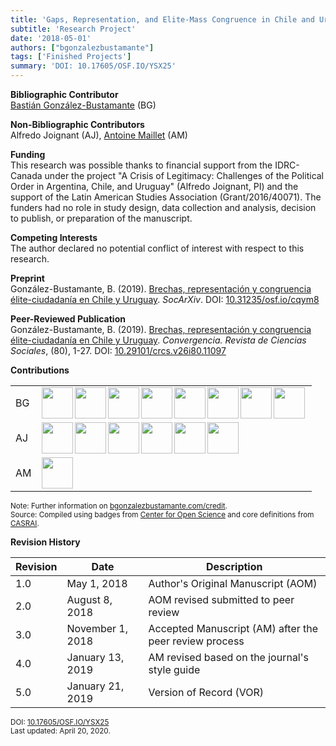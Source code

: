 ```yaml
---
title: 'Gaps, Representation, and Elite-Mass Congruence in Chile and Uruguay'
subtitle: 'Research Project'
date: '2018-05-01'
authors: ["bgonzalezbustamante"]
tags: ['Finished Projects']
summary: 'DOI: 10.17605/OSF.IO/YSX25'
---
```


**Bibliographic Contributor** <br />
[Bastián González-Bustamante](../../) (BG)

**Non-Bibliographic Contributors** <br />
Alfredo Joignant (AJ), [Antoine Maillet](../../authors/amaillet) (AM)

**Funding** <br />
This research was possible thanks to financial support from the IDRC-Canada under the project "A  Crisis  of  Legitimacy: Challenges of the Political Order in Argentina, Chile, and Uruguay" (Alfredo Joignant, PI) and the support of the Latin American Studies Association (Grant/2016/40071). The funders had no role in study design, data collection and analysis, decision to publish, or preparation of the manuscript.

**Competing Interests** <br />
The author declared no potential conflict of interest with respect to this research.

**Preprint** <br />
González-Bustamante, B. (2019). [Brechas, representación y congruencia élite-ciudadanía en Chile y Uruguay](../../publication/brechas-representacion-y-congruencia-elite-ciudadania-en-chile-y-uruguay/). *SocArXiv*. DOI: [10.31235/osf.io/cqym8](http://doi.org/10.31235/osf.io/cqym8)

**Peer-Reviewed Publication** <br />
González-Bustamante, B. (2019). [Brechas, representación y congruencia élite-ciudadanía en Chile y Uruguay](../../publication/brechas-representacion-y-congruencia-elite-ciudadania-en-chile-y-uruguay/). *Convergencia. Revista de Ciencias Sociales*, (80), 1-27. DOI: [10.29101/crcs.v26i80.11097](https://doi.org/10.29101/crcs.v26i80.11097) <br />

**Contributions** 

| | |
|---|---|
| BG | [<img src="../../credit/conceptualization.png" align="left" width="50" />](../../credit/conceptualization.png) [<img src="../../credit/formal_analysis.png" align="left" width="50" />](../../credit/formal_analysis.png) [<img src="../../credit/methodology.png" align="left" width="50" />](../../credit/methodology.png) [<img src="../../credit/computation.png" align="left" width="50" />](../../credit/computation.png) [<img src="../../credit/testing.png" align="left" width="50" />](../../credit/testing.png) [<img src="../../credit/data_visualization.png" align="left" width="50" />](../../credit/data_visualization.png) [<img src="../../credit/writing_initial_draft.png" align="left" width="50" />](../../credit/writing_initial_draft.png) [<img src="../../credit/writing_review.png" align="left" width="50" />](../../credit/writing_review.png) |
| AJ | [<img src="../../credit/data_curation.png" align="left" width="50" />](../../credit/data_curation.png) [<img src="../../credit/funding_acquisition.png" align="left" width="50" />](../../credit/funding_acquisition.png) [<img src="../../credit/investigation.png" align="left" width="50" />](../../credit/investigation.png) [<img src="../../credit/project_administration.png" align="left" width="50" />](../../credit/project_administration.png) [<img src="../../credit/resources.png" align="left" width="50" />](../../credit/resources.png) [<img src="../../credit/supervision.png" align="left" width="50" />](../../credit/supervision.png) |
| AM | [<img src="../../credit/writing_review.png" align="left" width="50" />](../../credit/writing_review.png) |

<small>Note: Further information on [bgonzalezbustamante.com/credit](../../credit/).</small><br />
<small>Source: Compiled using badges from [Center for Open Science](https://github.com/CenterForOpenScience/open_research_badges) and core definitions from [CASRAI](https://casrai.org/credit/).</small><br />

**Revision History**

| Revision | Date | Description |
|---|---|---|
| 1.0 | May 1, 2018 | Author's Original Manuscript (AOM) |
| 2.0 | August 8, 2018 | AOM revised submitted to peer review |
| 3.0 | November 1, 2018 | Accepted Manuscript (AM) after the peer review process |
| 4.0 | January 13, 2019 | AM revised based on the journal's style guide |
| 5.0 | January 21, 2019 | Version of Record (VOR) |

<small>DOI: [10.17605/OSF.IO/YSX25](http://doi.org/10.17605/OSF.IO/YSX25)</small><br />
<small>Last updated: April 20, 2020.</small>
